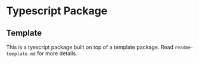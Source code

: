 
<!--
INFO: this file is a default file generated from a template, but any changes you make in here will persist
-->

# Typescript Package


## Template

This is a tyescript package built on top of a template package.  Read `readme-template.md` for more details.
